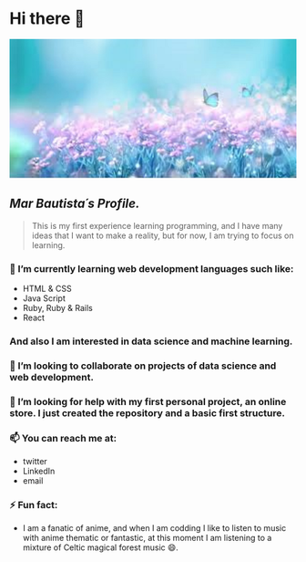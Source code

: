 # Hi there 👋

![Butterfly](butterfly1.jpg)
## *Mar Bautista´s Profile.*
>This is my first experience learning programming, and I have many ideas that I want to make a reality, but for now, I am trying to focus on learning.
### 🌱 I’m currently learning web development languages such like:
- HTML & CSS
- Java Script
- Ruby, Ruby & Rails
- React
### And also I am interested in data science and machine learning.

### 👯 I’m looking to collaborate on projects of data science and web development.

### 🤔 I’m looking for help with my first personal project, an online store. I just created the repository and a basic first structure.

### 📫 You can reach me at:
- twitter
- LinkedIn
- email
### ⚡ Fun fact:  
- I am a fanatic of anime, and when I am codding I like to listen to music with anime thematic or fantastic, at this moment I am listening to a mixture of Celtic magical forest music 😄.

